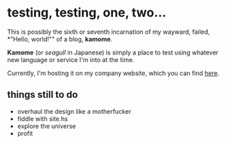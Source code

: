 # testing, testing, one, two...

This is possibly the sixth or seventh incarnation of my wayward, failed, *"Hello, world!"" of a blog, **kamome**.

**Kamome** (or *seagull* in Japanese) is simply a place to test using whatever new language or service I'm into at the time.

Currently, I'm hosting it on my company website, which you can find [here](http://sam.jetsets.jp).

## things still to do

* overhaul the design like a motherfucker
* fiddle with site.hs
* explore the universe
* profit